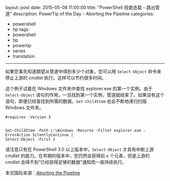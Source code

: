 layout: post
date: 2015-05-08 11:00:00
title: "PowerShell 技能连载 - 跳出管道"
description: PowerTip of the Day - Aborting the Pipeline
categories:
- powershell
- tip
tags:
- powershell
- tip
- powertip
- series
- translation
---
如果您事先知道期望从管道中得到多少个对象，您可以用 `Select-Object` 命令来停止上游的 cmdlet 执行。这样可以节约很多时间。

这个例子试着在 Windows 文件夹中查找 explorer.exe 的第一个实例。由于 `Select-Object` 语句的作用，一旦找到第一个实例，管道就结束了。如果没有这个语句，即便已经查找到所需的数据，`Get-ChildItem` 也会不断地递归扫描 Windows 文件夹。

    #requires -Version 3
    
    
    Get-ChildItem -Path c:\Windows -Recurse -Filter explorer.exe -ErrorAction SilentlyContinue |
    Select-Object -First 1

请注意只有在 PowerShell 3.0 以上版本中，`Select-Object` 才具有中断上游 cmdlet 的能力。在早期的版本中，您仍然会获得前 x 个元素，但是上游的 cmdlet 会得不到“已经获得足够的数据”通知而一直持续执行。

<!--more-->
本文国际来源：[Aborting the Pipeline](http://community.idera.com/powershell/powertips/b/tips/posts/aborting-the-pipeline)
